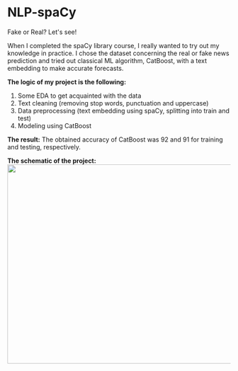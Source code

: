 # NLP-spaCy
Fake or Real? Let's see!

When I completed the spaCy library course, I really wanted to try out my knowledge in practice. I chose the dataset concerning the real or fake news prediction and tried out classical ML algorithm, CatBoost, with a text embedding to make accurate forecasts. 

**The logic of my project is the following:**
1.	Some EDA to get acquainted with the data
2.	Text cleaning (removing stop words, punctuation and uppercase)
3.	Data preprocessing (text embedding using spaCy, splitting into train and test)
4.	Modeling using CatBoost

**The result:**
The obtained accuracy of CatBoost was 92 and 91 for training and testing, respectively. 

**The schematic of the project:**
<image src="https://github.com/AlexeiRozhenko/NLP-spaCy/assets/136263079/b0e51c2a-aa8f-47e2-9ade-90dff9277ac9" width="800" height="450">
